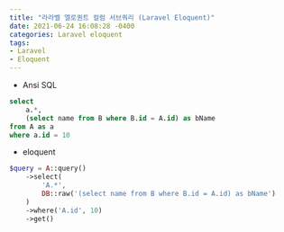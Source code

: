 ```yaml
---
title: "라라벨 엘로퀀트 컬럼 서브쿼리 (Laravel Eloquent)"
date: 2021-06-24 16:08:28 -0400
categories: Laravel eloquent
tags:
- Laravel
- Eloquent
---
```


- Ansi SQL

```sql
select 
    a.*,
    (select name from B where B.id = A.id) as bName
from A as a
where a.id = 10
```
- eloquent

```php
$query = A::query()
    ->select(
        'A.*',
        DB::raw('(select name from B where B.id = A.id) as bName')
    )
    ->where('A.id', 10)
    ->get()
```
